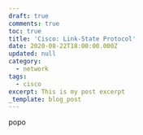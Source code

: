 ```yaml
---
draft: true
comments: true
toc: true
title: 'Cisco: Link-State Protocol'
date: 2020-08-22T18:00:00.000Z
updated: null
category:
  - network
tags:
  - cisco
excerpt: This is my post excerpt
_template: blog_post
---
```



popo
